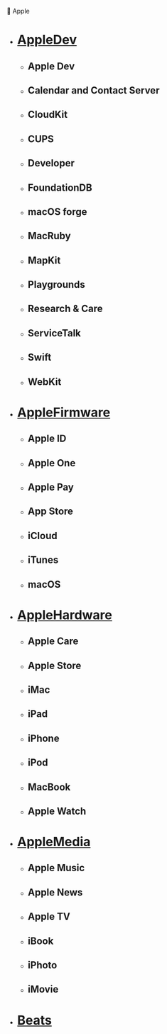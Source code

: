 🍎 Apple

- # [AppleDev](https://github.com/TakizawaAnn/Rules/blob/release/Apple.yaml)

  - ## Apple Dev

  - ## Calendar and Contact Server

  - ## CloudKit

  - ## CUPS

  - ## Developer

  - ## FoundationDB

  - ## macOS forge

  - ## MacRuby

  - ## MapKit

  - ## Playgrounds

  - ## Research & Care

  - ## ServiceTalk

  - ## Swift

  - ## WebKit

- # [AppleFirmware](https://github.com/TakizawaAnn/Rules/blob/release/Apple.yaml)

  - ## Apple ID

  - ## Apple One

  - ## Apple Pay

  - ## App Store

  - ## iCloud

  - ## iTunes

  - ## macOS

- # [AppleHardware](https://github.com/TakizawaAnn/Rules/blob/release/Apple.yaml)

  - ## Apple Care

  - ## Apple Store

  - ## iMac

  - ## iPad

  - ## iPhone

  - ## iPod

  - ## MacBook

  - ## Apple Watch

- # [AppleMedia](https://github.com/TakizawaAnn/Rules/blob/release/Apple.yaml)

  - ## Apple Music

  - ## Apple News

  - ## Apple TV

  - ## iBook

  - ## iPhoto

  - ## iMovie

- # [Beats](https://github.com/TakizawaAnn/Rules/blob/release/Apple.yaml)

